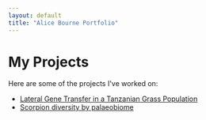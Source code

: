 ```yaml
---
layout: default
title: "Alice Bourne Portfolio"
---
```

# My Projects
Here are some of the projects I've worked on:
- [Lateral Gene Transfer in a Tanzanian Grass Population](/Projects/1_Lateral_Gene_Transfer_in_a_Tanzanian_grass_population.md)
- [Scorpion diversity by palaeobiome](/Projects/2_Scorpion_diversity_by_palaeobiome.md)
